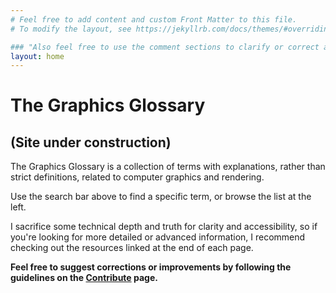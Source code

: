 ```yaml
---
# Feel free to add content and custom Front Matter to this file.
# To modify the layout, see https://jekyllrb.com/docs/themes/#overriding-theme-defaults

### "Also feel free to use the comment sections to clarify or correct any information."
layout: home
---
```


# The Graphics Glossary
## (Site under construction)

The Graphics Glossary is a collection of terms with explanations, rather than strict definitions, related to computer graphics and rendering.

Use the search bar above to find a specific term, or browse the list at the left.

I sacrifice some technical depth and truth for clarity and accessibility, so if you're looking for more detailed or advanced information, I recommend checking out the resources linked at the end of each page.

**Feel free to suggest corrections or improvements by following the guidelines on the [Contribute](/contribute) page.**
